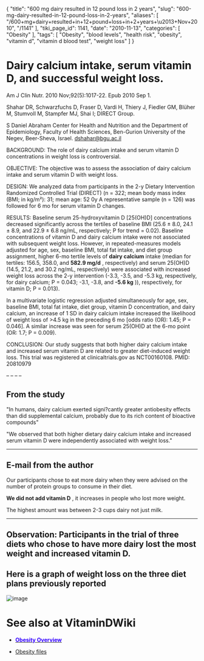{
    "title": "600 mg dairy resulted in 12 pound loss in 2 years",
    "slug": "600-mg-dairy-resulted-in-12-pound-loss-in-2-years",
    "aliases": [
        "/600+mg+dairy+resulted+in+12+pound+loss+in+2+years+\u2013+Nov+2010",
        "/1141"
    ],
    "tiki_page_id": 1141,
    "date": "2010-11-13",
    "categories": [
        "Obesity"
    ],
    "tags": [
        "Obesity",
        "blood levels",
        "health risk",
        "obesity",
        "vitamin d",
        "vitamin d blood test",
        "weight loss"
    ]
}


# Dairy calcium intake, serum vitamin D, and successful weight loss.

Am J Clin Nutr. 2010 Nov;92(5):1017-22. Epub 2010 Sep 1.

Shahar DR, Schwarzfuchs D, Fraser D, Vardi H, Thiery J, Fiedler GM, Blüher M, Stumvoll M, Stampfer MJ, Shai I; DIRECT Group.

S Daniel Abraham Center for Health and Nutrition and the Department of Epidemiology, Faculty of Health Sciences, Ben-Gurion University of the Negev, Beer-Sheva, Israel. dshahar@bgu.ac.il

BACKGROUND: The role of dairy calcium intake and serum vitamin D concentrations in weight loss is controversial.

OBJECTIVE: The objective was to assess the association of dairy calcium intake and serum vitamin D with weight loss.

DESIGN: We analyzed data from participants in the 2-y Dietary Intervention Randomized Controlled Trial (DIRECT) (n = 322; mean body mass index (BMI; in kg/m²): 31; mean age: 52 0y A representative sample (n = 126) was followed for 6 mo for serum vitamin D changes.

RESULTS: Baseline serum 25-hydroxyvitamin D <span>[25(OH)D]</span> concentrations decreased significantly across the tertiles of baseline BMI (25.6 ± 8.0, 24.1 ± 8.9, and 22.9 ± 6.8 ng/mL, respectively; P for trend = 0.02). Baseline concentrations of vitamin D and dairy calcium intake were not associated with subsequent weight loss. However, in repeated-measures models adjusted for age, sex, baseline BMI, total fat intake, and diet group assignment, higher 6-mo tertile levels of  **dairy calcium**  intake (median for tertiles: 156.5, 358.0, and  **582.9 mg/d** , respectively) and serum 25(OH)D (14.5, 21.2, and 30.2 ng/mL, respectively) were associated with increased weight loss across the 2-y intervention (-3.3, -3.5, and -5.3 kg, respectively, for dairy calcium; P = 0.043; -3.1, -3.8, and  **-5.6 kg** )), respectively, for vitamin D; P = 0.013). 

In a multivariate logistic regression adjusted simultaneously for age, sex, baseline BMI, total fat intake, diet group, vitamin D concentration, and dairy calcium, an increase of 1 SD in dairy calcium intake increased the likelihood of weight loss of >4.5 kg in the preceding 6 mo <span>[odds ratio (OR): 1.45; P = 0.046]</span>. A similar increase was seen for serum 25(OH)D at the 6-mo point (OR: 1.7; P = 0.009).

CONCLUSION: Our study suggests that both higher dairy calcium intake and increased serum vitamin D are related to greater diet-induced weight loss. This trial was registered at clinicaltrials.gov as NCT00160108. PMID: 20810979

– – – – 

## From the study

"In humans, dairy calcium exerted signi?cantly greater antiobesity effects than did supplemental calcium, probably due to its rich content of bioactive compounds"

"We observed that both higher dietary dairy calcium intake and increased serum vitamin D were independently associated with weight loss."

- - - - - - 

## E-mail from the author

Our participants chose to eat more dairy when they were advised on the number of protein groups to consume in their diet.

 **We did not add vitamin D** , it increases in people who lost more weight.

The highest amount was between 2-3 cups dairy not just milk. 

- - - - - - - - 

## Observation: Participants in the trial of three diets who chose to have more dairy lost the most weight and increased vitamin D.

## Here is a graph of weight loss on the three diet plans previously reported

<img src="https://d378j1rmrlek7x.cloudfront.net/attachments/gif/weight-loss-on-diets---2008.gif" alt="image" style="max-width: 500px;">

# See also at VitaminDWiki

* [ **<span style="color:#30F;">Obesity Overview</span>** ](/tags/span-stylecolor30fobesity-overviewspan.html)

* [Obesity files](https://www.VitaminDWiki.com/tiki-browse_categories.php?parentId=19&sort_mode=created_desc)